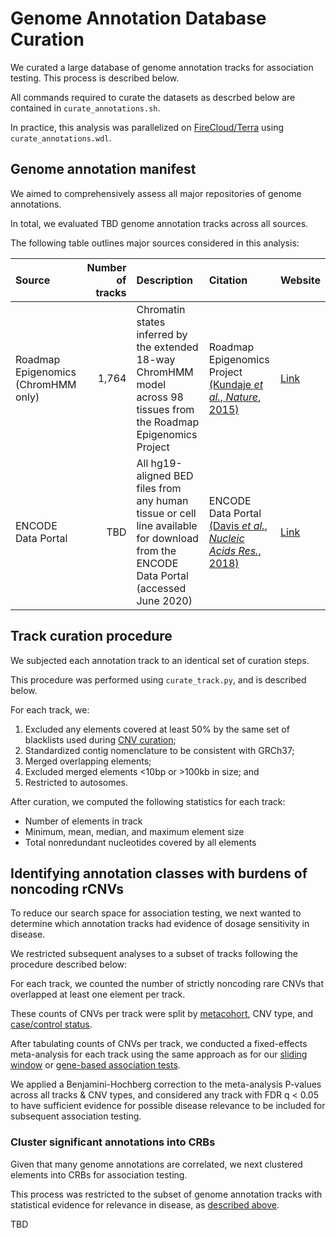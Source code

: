 # Genome Annotation Database Curation  

We curated a large database of genome annotation tracks for association testing. This process is described below.  

All commands required to curate the datasets as descrbed below are contained in `curate_annotations.sh`.  

In practice, this analysis was parallelized on [FireCloud/Terra](https://terra.bio) using `curate_annotations.wdl`.  

## Genome annotation manifest  

We aimed to comprehensively assess all major repositories of genome annotations.

In total, we evaluated TBD genome annotation tracks across all sources.  

The following table outlines major sources considered in this analysis:

| Source | Number of tracks | Description | Citation | Website |  
| :--- | ---: | :--- | :--- | :--- |  
| Roadmap Epigenomics (ChromHMM only) | 1,764 | Chromatin states inferred by the extended 18-way ChromHMM model across 98 tissues from the Roadmap Epigenomics Project | Roadmap Epigenomics Project [(Kundaje _et al._, _Nature_, 2015)](https://www.nature.com/articles/nature14248) | [Link](https://egg2.wustl.edu/roadmap/web_portal/chr_state_learning.html) |  
| ENCODE Data Portal | TBD | All hg19-aligned BED files from any human tissue or cell line available for download from the ENCODE Data Portal (accessed June 2020) | ENCODE Data Portal [(Davis _et al._, _Nucleic Acids Res._, 2018)](https://pubmed.ncbi.nlm.nih.gov/29126249/) | [Link](https://www.encodeproject.org/matrix/) |  


## Track curation procedure  

We subjected each annotation track to an identical set of curation steps. 

This procedure was performed using `curate_track.py`, and is described below.

For each track, we:
1. Excluded any elements covered at least 50% by the same set of blacklists used during [CNV curation](https://github.com/talkowski-lab/rCNV2/tree/master/data_curation/CNV#curation-steps-rare-cnvs);  
2. Standardized contig nomenclature to be consistent with GRCh37; 
3. Merged overlapping elements; 
4. Excluded merged elements <10bp or >100kb in size; and
5. Restricted to autosomes.  

After curation, we computed the following statistics for each track:
* Number of elements in track
* Minimum, mean, median, and maximum element size
* Total nonredundant nucleotides covered by all elements


## Identifying annotation classes with burdens of noncoding rCNVs  

To reduce our search space for association testing, we next wanted to determine which annotation tracks had evidence of dosage sensitivity in disease.

We restricted subsequent analyses to a subset of tracks following the procedure described below:

For each track, we counted the number of strictly noncoding rare CNVs that overlapped at least one element per track.  

These counts of CNVs per track were split by [metacohort](https://github.com/talkowski-lab/rCNV2/tree/master/data_curation/CNV#case-control-metacohorts), CNV type, and [case/control status](https://github.com/talkowski-lab/rCNV2/tree/master/data_curation/phenotype#hpo-terms-per-metacohort).  

After tabulating counts of CNVs per track, we conducted a fixed-effects meta-analysis for each track using the same approach as for our [sliding window](https://github.com/talkowski-lab/rCNV2/tree/master/analysis/sliding_windows#3-combine-association-statistics-across-metacohorts) or [gene-based association tests](https://github.com/talkowski-lab/rCNV2/tree/master/analysis/genes#3-combine-association-statistics-across-metacohorts).  

We applied a Benjamini-Hochberg correction to the meta-analysis P-values across all tracks & CNV types, and considered any track with FDR q < 0.05 to have sufficient evidence for possible disease relevance to be included for subsequent association testing.  

### Cluster significant annotations into CRBs  

Given that many genome annotations are correlated, we next clustered elements into CRBs for association testing.  

This process was restricted to the subset of genome annotation tracks with statistical evidence for relevance in disease, as [described above](https://github.com/talkowski-lab/rCNV2/tree/master/data_curation/genome_annotations#identifying-annotation-classes-with-burdens-of-noncoding-rcnvs).  

TBD

